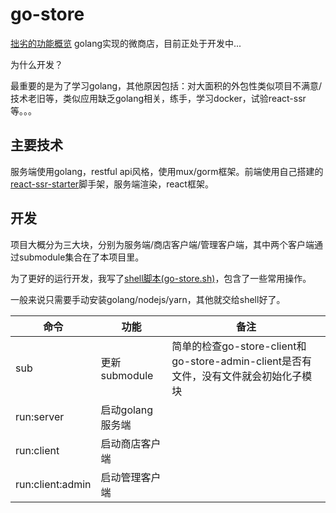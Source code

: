 # go-store

[拙劣的功能概览](https://github.com/zidoshare/go-store/blob/master/doc/%E5%8A%9F%E8%83%BD%E6%A6%82%E8%A7%88.md)
golang实现的微商店，目前正处于开发中...

为什么开发？

最重要的是为了学习golang，其他原因包括：对大面积的外包性类似项目不满意/技术老旧等，类似应用缺乏golang相关，练手，学习docker，试验react-ssr等。。。

## 主要技术


服务端使用golang，restful api风格，使用mux/gorm框架。前端使用自己搭建的[react-ssr-starter](https://github.com/zidoshare/react-ssr-starter)脚手架，服务端渲染，react框架。

## 开发

项目大概分为三大块，分别为服务端/商店客户端/管理客户端，其中两个客户端通过submodule集合在了本项目里。

为了更好的运行开发，我写了[shell脚本(go-store.sh)](https://github.com/zidoshare/go-store/blob/master/go-store.sh)，包含了一些常用操作。

一般来说只需要手动安装golang/nodejs/yarn，其他就交给shell好了。

|命令|功能|备注|
|---|---|----|
|sub|更新submodule|简单的检查go-store-client和go-store-admin-client是否有文件，没有文件就会初始化子模块|
|run:server|启动golang服务端||
|run:client|启动商店客户端||
|run:client:admin|启动管理客户端||
